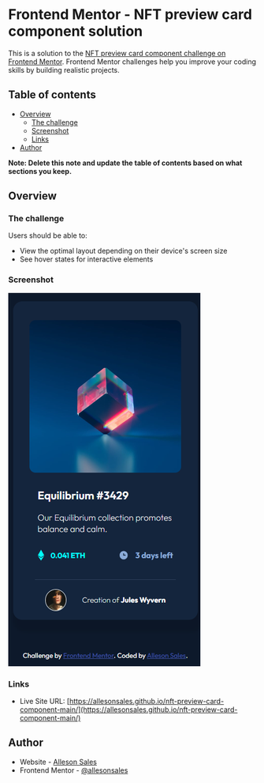 # Frontend Mentor - NFT preview card component solution

This is a solution to the [NFT preview card component challenge on Frontend Mentor](https://www.frontendmentor.io/challenges/nft-preview-card-component-SbdUL_w0U). Frontend Mentor challenges help you improve your coding skills by building realistic projects. 

## Table of contents

- [Overview](#overview)
  - [The challenge](#the-challenge)
  - [Screenshot](#screenshot)
  - [Links](#links)
- [Author](#author)


**Note: Delete this note and update the table of contents based on what sections you keep.**

## Overview

### The challenge

Users should be able to:

- View the optimal layout depending on their device's screen size
- See hover states for interactive elements

### Screenshot

![](./design/screenshot.png)


### Links

- Live Site URL: [https://allesonsales.github.io/nft-preview-card-component-main/](https://allesonsales.github.io/nft-preview-card-component-main/)

## Author

- Website - [Alleson Sales](https://www.allesonsales.com)
- Frontend Mentor - [@allesonsales](https://www.frontendmentor.io/profile/allesonsales)

